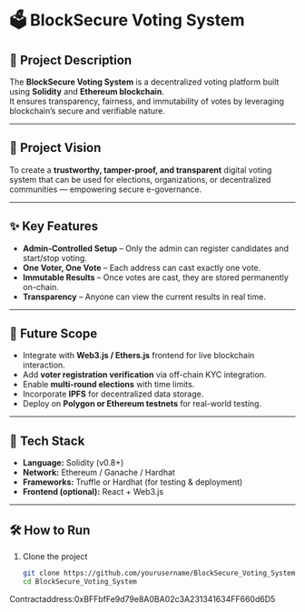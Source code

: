 # 🗳️ BlockSecure Voting System

## 📘 Project Description
The **BlockSecure Voting System** is a decentralized voting platform built using **Solidity** and **Ethereum blockchain**.  
It ensures transparency, fairness, and immutability of votes by leveraging blockchain’s secure and verifiable nature.

---

## 🎯 Project Vision
To create a **trustworthy, tamper-proof, and transparent** digital voting system that can be used for elections, organizations, or decentralized communities — empowering secure e-governance.

---

## ✨ Key Features
- **Admin-Controlled Setup** – Only the admin can register candidates and start/stop voting.
- **One Voter, One Vote** – Each address can cast exactly one vote.
- **Immutable Results** – Once votes are cast, they are stored permanently on-chain.
- **Transparency** – Anyone can view the current results in real time.

---

## 🚀 Future Scope
- Integrate with **Web3.js / Ethers.js** frontend for live blockchain interaction.  
- Add **voter registration verification** via off-chain KYC integration.  
- Enable **multi-round elections** with time limits.  
- Incorporate **IPFS** for decentralized data storage.  
- Deploy on **Polygon or Ethereum testnets** for real-world testing.

---

## 🧱 Tech Stack
- **Language:** Solidity (v0.8+)  
- **Network:** Ethereum / Ganache / Hardhat  
- **Frameworks:** Truffle or Hardhat (for testing & deployment)  
- **Frontend (optional):** React + Web3.js

---

## 🛠️ How to Run
1. Clone the project  
   ```bash
   git clone https://github.com/yourusername/BlockSecure_Voting_System.git
   cd BlockSecure_Voting_System
Contractaddress:0xBFFbfFe9d79e8A0BA02c3A231341634FF660d6D5
                                     
                                      
